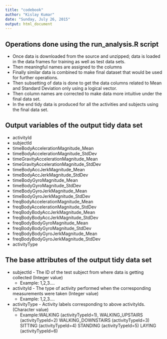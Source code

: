 ```yaml
---
title: "codebook"
author: "Kislay Kumar"
date: "Sunday, July 26, 2015"
output: html_document
---
```


## Operations done using the run_analysis.R script

* Once data is downloaded from the source and unzipped; data is loaded in the data frames for training as well as test data sets.
* Then meaningful names are assigned to the columns
* Finally similar data is combined to make final dataset that would be used for further operations.
* Then subsetting of data is done to get the data columns related to Mean and Standard Deviation only using a logical vector.
* Then column names are corrected to make data more intuitive under the final data set.
* In the end tidy data is produced for all the activities and subjects using the final data set.


## Output variables of the output tidy data set

* activityId  
* subjectId  
* timeBodyAccelerationMagnitude_Mean
* timeBodyAccelerationMagnitude_StdDev
* timeGravityAccelerationMagnitude_Mean
* timeGravityAccelerationMagnitude_StdDev
* timeBodyAccJerkMagnitude_Mean
* timeBodyAccJerkMagnitude_StdDev
* timeBodyGyroMagnitude_Mean
* timeBodyGyroMagnitude_StdDev
* timeBodyGyroJerkMagnitude_Mean
* timeBodyGyroJerkMagnitude_StdDev
* freqBodyAccelerationMagnitude_Mean
* freqBodyAccelerationMagnitude_StdDev
* freqBodyBodyAccJerkMagnitude_Mean
* freqBodyBodyAccJerkMagnitude_StdDev
* freqBodyBodyGyroMagnitude_Mean
* freqBodyBodyGyroMagnitude_StdDev
* freqBodyBodyGyroJerkMagnitude_Mean
* freqBodyBodyGyroJerkMagnitude_StdDev
* activityType


## The base attributes of the output tidy data set

* subjectId - The ID of the test subject from where data is getting collected (Integer value)
	* Example: 1,2,3....
* activityId - The type of activity performed when the corresponding measurements were taken (Integer value)
	* Example: 1,2,3....
* activityType - Activity labels corresponding to above activityIds. (Character value)
	* Example:WALKING (activityTypeId=1), 
		        WALKING_UPSTAIRS (activityTypeId=2)
		        WALKING_DOWNSTAIRS (activityTypeId=3)
		        SITTING (activityTypeId=4)
		        STANDING (activityTypeId=5)
		        LAYING (activityTypeId=6)